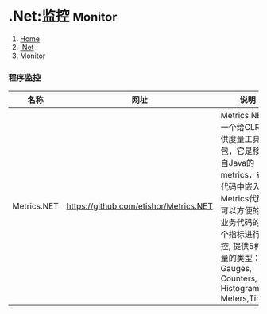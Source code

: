 # <span class="fa fa-windows" aria-hidden="true"></span> .Net:监控 <small>Monitor</small>

<ol class="breadcrumb"><li><a href="/">Home</a></li><li><a href="/server/dotnet/overview.md">.Net</a></li><li class="active">Monitor</li></ol>

### 程序监控
|名称|网址|说明|
|------|------|------|
|Metrics.NET|https://github.com/etishor/Metrics.NET|Metrics.NET是一个给CLR 提供度量工具的包，它是移植自Java的metrics，在c#代码中嵌入Metrics代码，可以方便的对业务代码的各个指标进行监控, 提供5种度量的类型：Gauges, Counters, Histograms, Meters,Timers|

